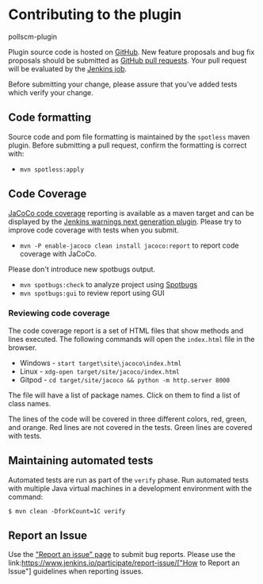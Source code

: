 # Contributing to the plugin

pollscm-plugin

Plugin source code is hosted on [GitHub](https://github.com/jenkinsci/pollscm-plugin).
New feature proposals and bug fix proposals should be submitted as
[GitHub pull requests](https://help.github.com/articles/creating-a-pull-request).
Your pull request will be evaluated by the [Jenkins job](https://ci.jenkins.io/job/Plugins/job/pollscm-plugin/).

Before submitting your change, please assure that you've added tests which verify your change.

## Code formatting

Source code and pom file formatting is maintained by the `spotless` maven plugin.
Before submitting a pull request, confirm the formatting is correct with:

* `mvn spotless:apply`

## Code Coverage

[JaCoCo code coverage](https://www.jacoco.org/jacoco/) reporting is available as a maven target and can be displayed by the [Jenkins warnings next generation plugin](https://plugins.jenkins.io/warnings-ng/).
Please try to improve code coverage with tests when you submit.
* `mvn -P enable-jacoco clean install jacoco:report` to report code coverage with JaCoCo.

Please don't introduce new spotbugs output.
* `mvn spotbugs:check` to analyze project using [Spotbugs](https://spotbugs.github.io)
* `mvn spotbugs:gui` to review report using GUI

### Reviewing code coverage

The code coverage report is a set of HTML files that show methods and lines executed.
The following commands will open the `index.html` file in the browser.

* Windows - `start target\site\jacoco\index.html`
* Linux - `xdg-open target/site/jacoco/index.html`
* Gitpod - `cd target/site/jacoco && python -m http.server 8000`

The file will have a list of package names.
Click on them to find a list of class names.

The lines of the code will be covered in three different colors, red, green, and orange.
Red lines are not covered in the tests.
Green lines are covered with tests.

## Maintaining automated tests

Automated tests are run as part of the `verify` phase.
Run automated tests with multiple Java virtual machines in a development environment with the command:

```
$ mvn clean -DforkCount=1C verify
```

## Report an Issue

Use the ["Report an issue" page](https://www.jenkins.io/participate/report-issue/redirect/#17336) to submit bug reports.
Please use the link:https://www.jenkins.io/participate/report-issue/["How to Report an Issue"] guidelines when reporting issues.
